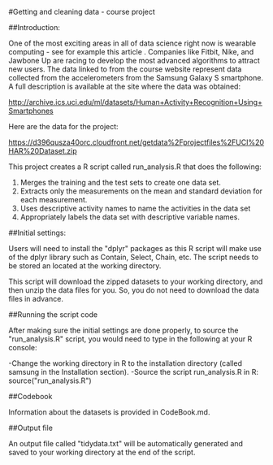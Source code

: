 #Getting and cleaning data - course project

##Introduction:

One of the most exciting areas in all of data science right now is wearable computing - see for example this article . Companies like Fitbit, Nike, and Jawbone Up are racing to develop the most advanced algorithms to attract new users. The data linked to from the course website represent data collected from the accelerometers from the Samsung Galaxy S smartphone. A full description is available at the site where the data was obtained:

http://archive.ics.uci.edu/ml/datasets/Human+Activity+Recognition+Using+Smartphones

Here are the data for the project:

https://d396qusza40orc.cloudfront.net/getdata%2Fprojectfiles%2FUCI%20HAR%20Dataset.zip

This project creates a R script called run_analysis.R that does the following:

1. Merges the training and the test sets to create one data set.
2. Extracts only the measurements on the mean and standard deviation for each measurement.
3. Uses descriptive activity names to name the activities in the data set
4. Appropriately labels the data set with descriptive variable names.

##Initial settings:

Users will need to install the "dplyr" packages as this R script will make use of the dplyr library such as Contain, Select, Chain, etc. The script needs to be stored an located at the working directory. 

This script will download the zipped datasets to your working directory, and then unzip the data files for you. So, you do not need to download the data files in advance. 


##Running the script code

After making sure the initial settings are done properly, to source the "run_analysis.R" script, you would need to type in the following at your R console:

-Change the working directory in R to the installation directory (called samsung in the Installation section).
-Source the script run_analysis.R in R: source("run_analysis.R")

##Codebook

Information about the datasets is provided in CodeBook.md.

##Output file

An output file called "tidydata.txt" will be automatically generated and saved to your working directory at the end of the script. 


